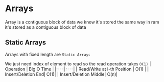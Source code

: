 # Arrays
Array is a contiguous block of data we know it's stored the same way in ram it's stored as a contiguous block of data
## Static Arrays
Arrays with fixed length are `Static Arrays`

We just need index of element to read so the read operation takes `O(1)`
| Operation | Big O Time |
|:---| :---|
| Read/Write at i-th Position | O(1) |
| Insert/Deletion End| O(1)|
| Insert/Deletion Middle| O(n)|

